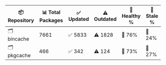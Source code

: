 | 📦 Repository | 📊 Total Packages | ✅ Updated | ⚠️ Outdated | 💚 Healthy % | 🔴 Stale % |
|---------------|-------------------|------------|-------------|-------------|------------|
| 🗂️ bincache | 7661 | ✅ 5833 | ⚠️ 1828 | 💚 76% | 🔴 24% |
| 🗂️ pkgcache | 466 | ✅ 342 | ⚠️ 124 | 💚 73% | 🔴 27% |
